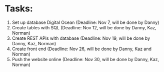 # Tasks:
1. Set up database Digital Ocean (Deadline: Nov 7, will be done by Danny)
2. Create tables with SQL (Deadline: Nov 12, will be done by Danny, Kaz, Norman)
3. Create REST APIs with database (Deadline: Nov 19, will be done by Danny, Kaz, Norman)
4. Create front end (Deadline: Nov 26, will be done by Danny, Kaz and Norman)
5. Push the website online (Deadline: Nov 30, will be done by Danny, Kaz, Norman)